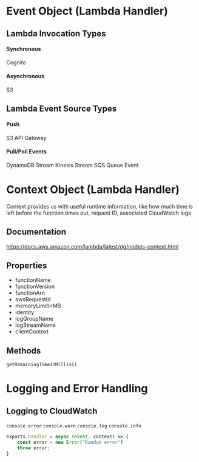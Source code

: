 # Event Object (Lambda Handler)
## Lambda Invocation Types
#### Synchronous
Cognito
#### Asynchronous
S3

## Lambda Event Source Types
#### Push
S3
API Gateway
#### Pull/Poll Events
DynamoDB Stream
Kinesis Stream
SQS Queue Event

# Context Object (Lambda Handler)
Context provides us with useful runtime information, like how much time is left before the function times out, request ID, associated CloudWatch logs
## Documentation
https://docs.aws.amazon.com/lambda/latest/dg/nodejs-context.html
## Properties
- functionName
- functionVersion
- functionArn
- awsRequestId
- memoryLimitInMB
- identity
- logGroupName
- logStreamName
- clientContext
## Methods
`getRemainingTimeInMillis()`

# Logging and Error Handling
## Logging to CloudWatch
`console.error`
`console.warn`
`console.log`
`console.info`

```js
exports.handler = async (event, context) => {
	const error = new Error("Random error")
	throw error;
}
```

